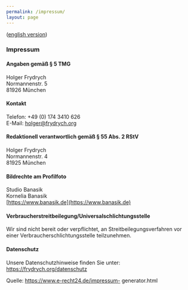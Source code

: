 ```yaml
---
permalink: /impressum/
layout: page
---
```


([english version](/contact/))

### Impressum

#### Angaben gemäß § 5 TMG

Holger Frydrych<br/>
Normannenstr. 5<br/>
81926 München

#### Kontakt

Telefon: +49 (0) 174 3410 626<br/>
E-Mail: holger@frydrych.org

<!--#### Umsatzsteuer-ID

Umsatzsteuer-Identifikationsnummer gemäß § 27 a Umsatzsteuergesetz:<br/>
DE999999999-->

#### Redaktionell verantwortlich gemäß § 55 Abs. 2 RStV

Holger Frydrych<br/>
Normannenstr. 4<br/>
81925 München

#### Bildrechte am Profilfoto

Studio Banasik<br/>
Kornelia Banasik<br/>
[https://www.banasik.de](https://www.banasik.de)

#### Verbraucherstreitbeilegung/Universalschlichtungsstelle

Wir sind nicht bereit oder verpflichtet, an Streitbeilegungsverfahren vor einer
Verbraucherschlichtungsstelle teilzunehmen.

#### Datenschutz

Unsere Datenschutzhinweise finden Sie unter: <https://frydrych.org/datenschutz>

Quelle: <a href="https://www.e-recht24.de/impressum-generator.html">https://www.e-recht24.de/impressum-
generator.html</a>